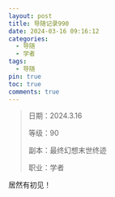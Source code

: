 ```yaml
---
layout: post
title: 导随记录990
date: 2024-03-16 09:16:12
categories:
  - 导随
  - 学者
tags:
  - 导随
pin: true
toc: true
comments: true
---
```

> 日期：2024.3.16
>
> 等级：90
>
> 副本：最终幻想末世终迹
>
> 职业：学者

居然有初见！